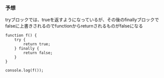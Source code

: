 ### 予想

tryブロックでは、trueを返すようになっているが、その後のfinallyブロックでfalseに上書きされるのでfunctionからreturnされるものがfalseになる

```
function f() {
    try {
        return true;
    } finally {
        return false;
    }
}

console.log(f());

```
